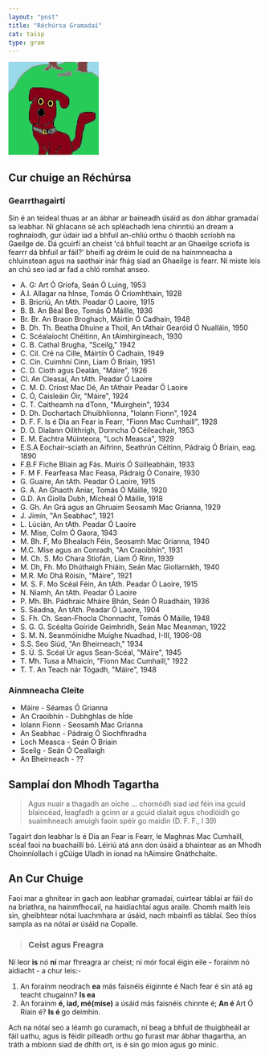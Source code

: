 ```yaml
---
layout: "post"
title: "Réchúrsa Gramadaí"
cat: taisp
type: gram
---
```


<img src="../assets/img/tadhg.jpg" alt="tadhg">

## Cur chuige an Réchúrsa

### Gearrthagairtí

Sin é an teideal thuas ar an ábhar ar baineadh úsáid as
don ábhar gramadaí sa leabhar. Ní ghlacann sé ach spléachadh
lena chinntiú an dream a roghnaíodh, gur údair iad a bhfuil
an-chliú orthu ó thaobh scríobh na Gaeilge de. Dá gcuirfí an
cheist 'cá bhfuil teacht ar an Ghaeilge scríofa is fearrr dá
bhfuil ar fáil?' bheifí ag dréim le cuid de na hainmneacha a
chluinstean agus na saothair inár fhág siad an Ghaeilge is
fearr. Ní miste leis an chú seo iad ar fad a chló
romhat anseo.

- A. G:  Art Ó Gríofa, Seán Ó Luing, 1953
- A.I. Allagar na hInse, Tomás Ó Criomhthain, 1928
- B. Bricriú, An tAth. Peadar Ó Laoire, 1915
- B. B. An Béal Beo, Tomás Ó Máille, 1936
- Br. Br. An Braon Broghach, Máirtín Ó Cadhain, 1948
- B. Dh. Th. Beatha Dhuine a Thoil, An tAthair Gearóid Ó Nualláin, 1950
- C. Scéalaíocht Chéitinn, An tAimhirgíneach, 1930
- C. B. Cathal Brugha, "Sceilg," 1942
- C. Cil. Cré na Cille, Máirtín Ó Cadhain, 1949
- C. Cin. Cuimhní Cinn, Liam Ó Briain, 1951
- C. D. Cioth agus Dealán, "Máire", 1926
- Cl. An Cleasaí, An tAth. Peadar Ó Laoire
- C. M. D. Críost Mac Dé, An tAthair Peadar Ó Laoire
- C. Ó, Caisleáin Óir, "Máire", 1924
- C. T. Caitheamh na dTonn, "Muirghein", 1934
- D. Dh. Dochartach Dhuibhlionna, "Iolann Fionn", 1924
- D. F. F. Is é Dia an Fear is Fearr, "Fionn Mac Cumhaill", 1928
- D. O. Dialann Oilithrigh, Donncha Ó Céileachair, 1953
- E. M. Eachtra Múinteora, "Loch Measca", 1929
- E.S.A Eochair-sciath an Aifrinn, Seathrún Céitinn, Pádraig Ó Briain, eag. 1890
- F.B.F Fiche Bliain ag Fás. Muiris Ó Súilleabháin, 1933
- F. M F. Fearfeasa Mac Feasa, Pádraig Ó Conaire, 1930
- G. Guaire, An tAth. Peadar Ó Laoire, 1915
- G. A. An Ghaoth Aniar, Tomás Ó Máille, 1920
- G.D. An Giolla Dubh, Mícheál Ó Máille, 1918
- G. Gh. An Grá agus an Ghruaim Seosamh Mac Grianna, 1929
- J. Jimín, "An Seabhac", 1921
- L. Lúcián, An tAth. Peadar Ó Laoire
- M. Mise, Colm Ó Gaora, 1943
- M. Bh. F, Mo Bhealach Féin, Seosamh Mac Grianna, 1940
- M.C. Mise agus an Conradh, "An Craoibhín", 1931
- M. Ch. S. Mo Chara Stiofán, Liam Ó Rinn, 1939
- M. Dh, Fh. Mo Dhúthaigh Fhiáin, Seán Mac Giollarnáth, 1940
- M.R. Mo Dhá Róisín, "Máire", 1921
- M. S. F. Mo Scéal Féin, An tAth. Peadar Ó Laoire, 1915
- N. Niamh, An tAth. Peadar Ó Laoire
- P. Mh. Bh. Pádhraic Mháire Bhán, Seán Ó Ruadháin, 1936
- S. Séadna, An tAth. Peadar Ó Laoire, 1904
- S. Fh. Ch. Sean-Fhocla Chonnacht, Tomás Ó Máille, 1948
- S. G. G. Scéalta Goiride Geimhridh, Seán Mac Meanman, 1922
- S. M. N. Seanmóinidhe Muighe Nuadhad, I-III, 1906-08
- S.S. Seo Siúd, "An Bheirneach," 1934
- S. Ú. S. Scéal Úr agus Sean-Scéal, "Máire", 1945
- T. Mh. Tusa a Mhaicín, "Fionn Mac Cumhaill," 1922
- T. T. An Teach nár Tógadh, "Máire", 1948

### Ainmneacha Cleite
- Máire - Séamas Ó Grianna
- An Craoibhín - Dubhghlas de hÍde
- Iolann Fionn - Seosamh Mac Grianna
- An Seabhac - Pádraig Ó Siochfhradha
- Loch Measca - Seán Ó Briain
- Sceilg - Seán Ó Ceallaigh
- An Bheirneach - ??

## Samplaí don Mhodh Tagartha

> Agus nuair a thagadh an oíche ... chornódh siad iad féin
ina gcuid blaincéad, leagfadh a gcinn ar a gcuid dialait
agus chodlóidh go suaimhneach amuigh faoin spéir go
maidin (D. F. F., l 39)

Tagairt don leabhar Is é Dia an Fear is Fearr, le Maghnas
Mac Cumhaill, scéal faoi na buachaillí bó. Léiriú atá ann
don úsáid a bhaintear as an Mhodh Choinníollach i gCúige
Uladh in ionad na hAimsire Gnáthchaite.

## An Cur Chuige

Faoi mar a ghnítear in gach aon leabhar gramadaí, cuirtear
táblaí ar fáil do na briathra, na hainmfhocail, na
haidiachtaí agus araile. Chomh maith leis sin, gheibhtear
nótaí luachmhara ar úsáid, nach mbainfí as táblaí. Seo thíos
sampla as na nótaí ar úsáid na Copaile.

> ### Ceist agus Freagra
Ní leor <strong>is</strong> nó <strong>ní</strong> mar
fhreagra ar cheist; ní mór focal éigin eile - forainm nó
aidiacht - a chur leis:-
1. An forainm neodrach <strong>ea</strong> más faisnéis éiginnte é
 Nach fear é sin atá ag teacht chugainn? <strong>Is ea</strong>
2. An forainm <strong>é, iad, mé(mise)</strong> a úsáid más
   faisnéis chinnte é;
   <strong>An é </strong> Art Ó Riain é?   <strong>Is é </strong> go deimhin.


Ach na nótaí seo a léamh go curamach, ní beag a bhfuil de
thuigbheáil ar fáil uathu, agus is féidir pilleadh orthu go
furast mar ábhar thagartha, an tráth a mbíonn siad de dhíth
ort, is é sin go mion agus go minic.
